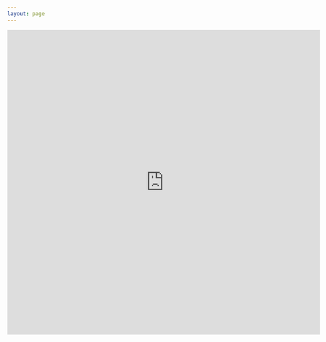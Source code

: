 ```yaml
---
layout: page
---
```



<iframe src="http://docs.google.com/gview?url=https://github.com/ConstanzaSchibber/constanzaschibber.github.io/blob/master/pdfs/ConstanzaSchibber_cv.pdf&embedded=true" style="width:718px; height:700px;" frameborder="0"></iframe>



